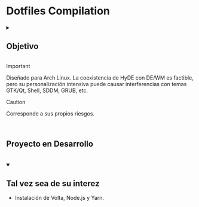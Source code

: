 <h1>Dotfiles Compilation</h1>

<details closed>
  <summary><h2>Objetivo</h2></summary>
  
- Implementar una instalación eficiente y rápida, basada en la instalación mínima de Arch Linux, configurando una interfaz simple y acogedora mediante Hyperland y dotfiles personalizados. 
- Integrar las herramientas esenciales, optimizadas al máximo, para maximizar la productividad en el desarrollo web y la interacción con la terminal.
- Simplificar la mayor cantidad de pasos posibles, permitiendo que tanto principiantes como expertos obtengan su entorno listo para trabajar y aumenten su productividad en el menor tiempo posible.

</details>

> [!IMPORTANT]
> Diseñado para Arch Linux.
> La coexistencia de HyDE con DE/WM es factible, pero su personalización intensiva puede causar interferencias con temas GTK/Qt, Shell, SDDM, GRUB, etc.

> [!CAUTION]
> Corresponde a sus propios riesgos.

<br>
<h2>Proyecto en Desarrollo</h2>
<br>

<details open>
  <summary><h2>Tal vez sea de su interez</h2></summary>
  
- Instalación de Volta, Node.js y Yarn.

</details>

  <!--
  Agregar alias en la terminal para ajusta la imagen a la caja del neofetch

alias neofetch="neofetch --size none"
--!>
